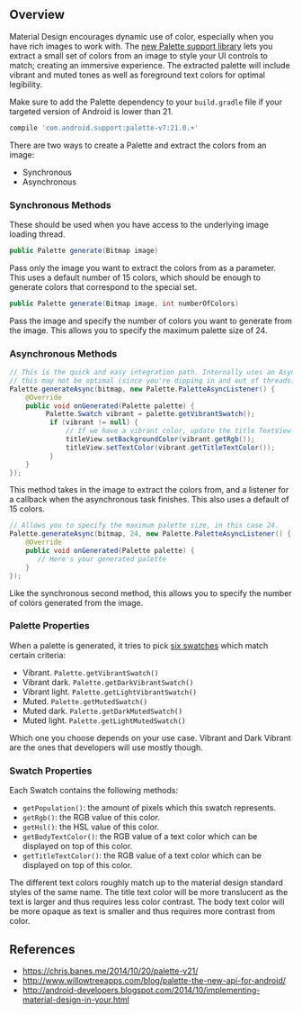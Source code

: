 ## Overview

Material Design encourages dynamic use of color, especially when you have rich images to work with. The [new Palette support library](https://www.youtube.com/watch?v=97SWYiRtF0Y&t=1903) lets you extract a small set of colors from an image to style your UI controls to match; creating an immersive experience. The extracted palette will include vibrant and muted tones as well as foreground text colors for optimal legibility.

Make sure to add the Palette dependency to your `build.gradle` file if your targeted version of Android is lower than 21.

```gradle
compile 'com.android.support:palette-v7:21.0.+'
```

There are two ways to create a Palette and extract the colors from an image:

* Synchronous
* Asynchronous

### Synchronous Methods

These should be used when you have access to the underlying image loading thread. 

```java
public Palette generate(Bitmap image)
```

Pass only the image you want to extract the colors from as a parameter. This uses a default number of 15 colors, which should be enough to generate colors that correspond to the special set.

```java
public Palette generate(Bitmap image, int numberOfColors)
```

Pass the image and specify the number of colors you want to generate from the image. This allows you to specify the maximum palette size of 24.

### Asynchronous Methods

```java
// This is the quick and easy integration path. Internally uses an AsyncTask so 
// this may not be optimal (since you're dipping in and out of threads)
Palette.generateAsync(bitmap, new Palette.PaletteAsyncListener() {
    @Override
    public void onGenerated(Palette palette) {
         Palette.Swatch vibrant = palette.getVibrantSwatch();
          if (vibrant != null) {
              // If we have a vibrant color, update the title TextView
              titleView.setBackgroundColor(vibrant.getRgb());
              titleView.setTextColor(vibrant.getTitleTextColor());
          }
    }
});
```

This method takes in the image to extract the colors from, and a listener for a callback when the asynchronous task finishes. This also uses a default of 15 colors.

```java
// Allows you to specify the maximum palette size, in this case 24.
Palette.generateAsync(bitmap, 24, new Palette.PaletteAsyncListener() {
    @Override
    public void onGenerated(Palette palette) {
       // Here's your generated palette
    }
});
```

Like the synchronous second method, this allows you to specify the number of colors generated from the image.

### Palette Properties

When a palette is generated, it tries to pick [six swatches](https://developer.android.com/reference/android/support/v7/graphics/Palette.html) which match certain criteria:

 * Vibrant. `Palette.getVibrantSwatch()`
 * Vibrant dark. `Palette.getDarkVibrantSwatch()`
 * Vibrant light. `Palette.getLightVibrantSwatch()`
 * Muted. `Palette.getMutedSwatch()`
 * Muted dark. `Palette.getDarkMutedSwatch()`
 * Muted light. `Palette.getLightMutedSwatch()`

Which one you choose depends on your use case. Vibrant and Dark Vibrant are the ones that developers will use mostly though.

### Swatch Properties

Each Swatch contains the following methods:

 * `getPopulation()`: the amount of pixels which this swatch represents.
 * `getRgb()`: the RGB value of this color.
 * `getHsl()`: the HSL value of this color.
 * `getBodyTextColor()`: the RGB value of a text color which can be displayed on top of this color.
 * `getTitleTextColor()`: the RGB value of a text color which can be displayed on top of this color.

The different text colors roughly match up to the material design standard styles of the same name. The title text color will be more translucent as the text is larger and thus requires less color contrast. The body text color will be more opaque as text is smaller and thus requires more contrast from color.

## References

* <https://chris.banes.me/2014/10/20/palette-v21/>
* <http://www.willowtreeapps.com/blog/palette-the-new-api-for-android/>
* <http://android-developers.blogspot.com/2014/10/implementing-material-design-in-your.html>

